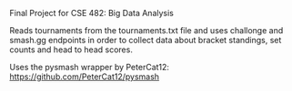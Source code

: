 Final Project for CSE 482: Big Data Analysis

Reads tournaments from the tournaments.txt file and uses challonge and smash.gg endpoints
in order to collect data about bracket standings, set counts and head to head scores.

Uses the pysmash wrapper by PeterCat12: https://github.com/PeterCat12/pysmash
